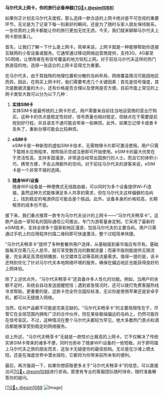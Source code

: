 **马尔代夫上网卡，你的旅行必备神器[[TG💪+ @esim1088](https://t.me/s/esim1088)]**

如果你正计划去马尔代夫度假，那么选择一款合适的上网卡绝对是不可忽视的重要环节。无论是为了记录下每一刻美好的瞬间，还是为了随时与家人朋友保持联系，一张优质的上网卡都能让你的旅行更加无忧无虑。今天，我们就来聊聊马尔代夫上网卡那些事儿。

首先，让我们了解一下什么是上网卡。简单来说，上网卡就是一种能够帮助你连接互联网的小型设备或服务。它通常通过移动网络运营商提供，支持3G、4G甚至5G网络，让使用者在有信号覆盖的地方轻松上网。对于前往马尔代夫这样的热门旅游目的地，选择一张适合的上网卡显得尤为重要。

在马尔代夫，由于其独特的地理位置和分散的岛屿布局，网络覆盖情况可能因地区而异。因此，在购买上网卡时，我们需要考虑几个关键因素：首先是信号强度，其次是数据流量的大小，还有价格是否合理以及使用是否方便。目前市面上常见的上网卡类型大致可以分为以下几种：

1. **实体SIM卡**  
   实体SIM卡是最传统的上网卡形式，用户需要亲自前往当地运营商的营业厅购买。这种卡的优点是稳定性较好，信号质量也相对稳定，但缺点在于需要提前规划好行程，并且语言不通可能会带来一些麻烦。此外，如果忘记带卡或者卡丢失了，重新办理可能会比较麻烦。

2. **eSIM卡**  
   eSIM卡是一种新型的虚拟SIM卡技术，无需物理卡片即可激活使用。用户只需下载相关应用程序，按照指示完成注册即可开始使用。eSIM卡的最大优势在于灵活性高，支持多国漫游，非常适合经常出国旅行的人士。而且它的体积小巧，携带方便，不会占用额外的空间。对于前往马尔代夫的游客来说，eSIM卡是一个非常不错的选择。

3. **随身WiFi设备**  
   随身WiFi设备是一种便携式无线路由器，可以同时为多个设备提供Wi-Fi连接。虽然这种方式能够满足多人共享的需求，但在马尔代夫这样偏僻的岛屿上，找到稳定的电源供应可能会是个挑战。此外，设备本身的价格较高，长期租赁的成本也不低。

接下来，我们重点推荐一款专为马尔代夫设计的上网卡——“马尔代夫畅享卡”。这款产品由一家知名的国际通信公司推出，专门为游客量身定制。它采用了最新的eSIM技术，支持全球多个国家和地区漫游，包括马尔代夫的主要岛屿。用户只需通过手机上的应用程序扫描二维码即可快速激活，整个过程简单快捷。

“马尔代夫畅享卡”提供了多种套餐供用户选择，从基础版到豪华版应有尽有。基础版每天仅需几元人民币，就可享受数百兆的数据流量；而豪华版则能提供无限流量，完全满足高清视频播放、社交媒体互动等高耗流量需求。值得一提的是，该卡还特别优化了针对马尔代夫本地网络环境的服务，确保在偏远地区也能获得良好的上网体验。

除了上述优点外，“马尔代夫畅享卡”还具备许多人性化的功能。例如，当用户的余额不足时，系统会自动发送提醒短信；遇到紧急情况时，还可以拨打免费客服热线寻求帮助。更重要的是，这款卡完全符合国际标准，无论你是使用苹果还是安卓手机，都可以无缝接入网络。

当然，任何产品都不可能是完美无缺的。“马尔代夫畅享卡”的主要局限性在于，尽管它在全球范围内拥有广泛的合作伙伴，但在某些极端偏远的岛屿上，仍然可能存在信号盲区。不过，这种情况在整个马尔代夫都较为罕见，绝大多数热门景点和酒店都能够享受到稳定的网络服务。

综上所述，“马尔代夫畅享卡”无疑是一款性价比极高的上网卡。它不仅解决了传统实体SIM卡带来的诸多不便，同时也弥补了随身WiFi设备的一些短板。对于即将踏上马尔代夫之旅的朋友而言，这张卡无疑是你的最佳拍档。无论是在沙滩上晒太阳，还是在海底世界中潜水探险，它都将为你带来前所未有的便利。

最后，再次强调一下，如果你想获取更多关于“马尔代夫畅享卡”的信息，可以直接访问[TG💪+ @esim1088](https://t.me/s/esim1088)进行咨询。那里有专业的客服团队随时待命，随时准备解答你的疑问。

[[TG💪+ @esim1088](https://t.me/s/esim1088) ![Image](https://i.postimg.cc/4NQfJmqS/Snipaste-2025-05-13-00-14-12.png)]